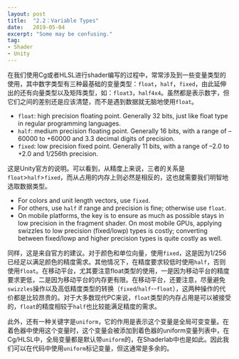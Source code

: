 ```yaml
---
layout: post
title:  "2.2：Variable Types"
date:   2019-05-04
excerpt: "Some may be confusing."
tag:
- Shader
- Unity
---
```


在我们使用Cg或者HLSL进行shader编写的过程中，常常涉及到一些变量类型的使用，其中数字类型有三种最基础的变量类型：`float`，`half`，`fixed`，由此延伸出的还有向量类型以及矩阵类型，如：`float3`，`half4x4`。虽然都是表示数字，但它们之间的差别还是应该清楚，而不是遇到数据就无脑地使用`float`。

- `float`: high precision floating point. Generally 32 bits, just like float type in regular programming languages.
- `half`: medium precision floating point. Generally 16 bits, with a range of –60000 to +60000 and 3.3 decimal digits of precision.
- `fixed`: low precision fixed point. Generally 11 bits, with a range of –2.0 to +2.0 and 1/256th precision.

这是Unity官方的说明。可以看到，从精度上来说，三者的关系是`float`>`half`>`fixed`，而从占用的内存上则必然是相反的，这也就需要我们明智地选取数据类型。

- For colors and unit length vectors, use `fixed`.
- For others, use `half` if range and precision is fine; otherwise use `float`.
- On mobile platforms, the key is to ensure as much as possible stays in low precision in the fragment shader. On most mobile GPUs, applying swizzles to low precision (fixed/lowp) types is costly; converting between fixed/lowp and higher precision types is quite costly as well.

同样，这是来自官方的建议。对于颜色和单位向量，使用`fixed`，这是因为1/256已经足以满足颜色的精度需求。其他情况下，在精度要求较低时使用`half`，否则使用`float`。在移动平台，尤其要注意float类型的使用，一是因为移动平台的精度要求更低，二是因为移动平台的内存更有限。在移动平台，还要注意，尽量避免`swizzles`操作以及高低精度类型的转换（`fixed`/`half`--`float`），这两种操作的代价都是比较昂贵的。对于大多数现代PC来说，`float`类型的内存占用是可以被接受的，`float`的精度相较于`half`也比较能满足精度的需求。

此外，还有一种关键字是`uniform`，它的作用是表示这个变量是全局可变变量。在着色器中使用这个变量时，这个变量会被添加到着色器的uniform变量列表中，在Cg/HLSL中，全局变量都是默认带`uniform`的，在Shaderlab中也是如此。因此我们可以在代码中使用`uniform`标记变量，但这通常是多余的。